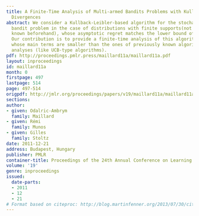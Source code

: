 ```yaml
---
title: A Finite-Time Analysis of Multi-armed Bandits Problems with Kullback-Leibler
  Divergences
abstract: We consider a Kullback-Leibler-based algorithm for the stochastic multi-armed
  bandit problem in the case of distributions with finite supports(not necessarily
  known beforehand), whose asymptotic regret matches the lower bound of \citetBurnetas96.
  Our contribution is to provide a finite-time analysis of this algorithm;we get bounds
  whose main terms are smaller than the ones of previously known algorithms with finite-time
  analyses (like UCB-type algorithms).
pdf: http://proceedings.pmlr.press/maillard11a/maillard11a.pdf
layout: inproceedings
id: maillard11a
month: 0
firstpage: 497
lastpage: 514
page: 497-514
origpdf: http://jmlr.org/proceedings/papers/v19/maillard11a/maillard11a.pdf
sections: 
author:
- given: Odalric-Ambrym
  family: Maillard
- given: Rémi
  family: Munos
- given: Gilles
  family: Stoltz
date: 2011-12-21
address: Budapest, Hungary
publisher: PMLR
container-title: Proceedings of the 24th Annual Conference on Learning Theory
volume: '19'
genre: inproceedings
issued:
  date-parts:
  - 2011
  - 12
  - 21
# Format based on citeproc: http://blog.martinfenner.org/2013/07/30/citeproc-yaml-for-bibliographies/
---
```

